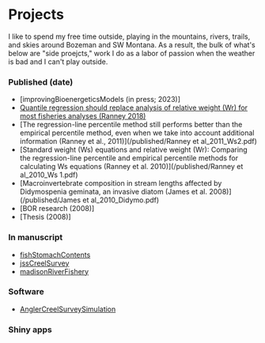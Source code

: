 # Projects

I like to spend my free time outside, playing in the mountains, rivers, trails, and skies around Bozeman and SW Montana. As a result, the bulk of what's below are "side proejcts," work I do as a labor of passion when the weather is bad and I can't play outside.

### Published (date)

* [improvingBioenergeticsModels (in press; 2023)]
* [Quantile regression should replace analysis of relative weight (Wr) for most fisheries analyses (Ranney 2018)](/waeQuantiles)
* [The regression-line percentile method still performs better than the empirical percentile method, even when we take into account additional information (Ranney et al., 2011)](/published/Ranney et al_2011_Ws2.pdf)
* [Standard weight (Ws) equations and relative weight (Wr): Comparing the regression-line percentile and empirical percentile methods for calculating Ws equations (Ranney et al. 2010)](/published/Ranney et al_2010_Ws 1.pdf) 
* [Macroinvertebrate composition in stream lengths affected by Didymospenia geminata, an invasive diatom (James et al. 2008)](/published/James et al_2010_Didymo.pdf)
* [BOR research (2008)]
* [Thesis (2008)]

### In manuscript

* [fishStomachContents](/fishStomachContents)
* [jssCreelSurvey](/jssCreelSurvey)
* [madisonRiverFishery](/angler_pressure)

### Software

* [AnglerCreelSurveySimulation](/AnglerCreelSurveySimulation)

### Shiny apps